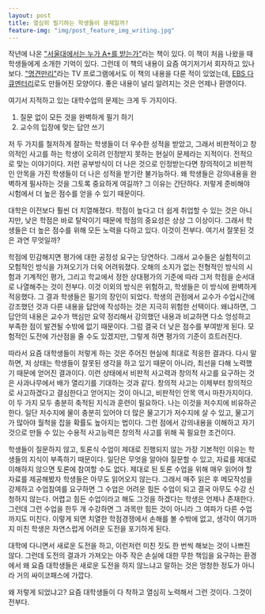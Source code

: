 ```yaml
---
layout: post
title: 열심히 필기하는 학생들이 문제일까?
feature-img: "img/post_feature_img_writing.jpg"
---
```


작년에 나온 ["서울대에서는 누가 A+를 받는가"][book]라는 책이 있다. 이 책이 처음 나왔을 때 학생들에게 소개한 기억이 있다. 그런데 이 책의 내용이 요즘 여기저기서 회자하고 있나 보다. ["명견만리"][TV]라는 TV 프로그램에서도 이 책의 내용을 다룬 적이 있었는데, [EBS 다큐멘터리][EBS]로도 만들어진 모양이다. 좋은 내용이 널리 알려지는 것은 언제나 환영이다.

여기서 지적하고 있는 대학수업의 문제는 크게 두 가지이다.

1. 질문 없이 모든 것을 완벽하게 필기 하기
2. 교수의 입장에 맞는 답안 쓰기

저 두 가지를 철저하게 잘하는 학생들이 더 우수한 성적을 받았고, 그래서 비판적이고 창의적인 사고를 하는 학생이 오히려 인정받지 못하는 현실이 문제라는 지적이다. 전적으로 맞는 이야기이다. 저런 공부방식이 더 나은 것으로 인정받는다면 창의적이고 비판적인 안목을 가진 학생들이 더 나은 성적을 받기란 불가능하다. 왜 학생들은 강의내용을 완벽하게 필사하는 것을 그토록 중요하게 여길까? 그 이유는 간단하다. 저렇게 준비해야 시험에서 더 높은 점수를 얻을 수 있기 때문이다.

대학은 이전보다 훨씬 더 치열해졌다. 학점이 높다고 더 쉽게 취업할 수 있는 것은 아니지만, 낮은 학점은 바로 탈락이기 때문에 학점의 중요성은 상상 그 이상이다. 그래서 학생들은 더 높은 점수를 위해 모든 노력을 다하고 있다. 이것이 전부다. 여기서 잘못된 것은 과연 무엇일까?

학점에 민감해지면 평가에 대한 공정성 요구는 당연하다. 그래서 교수들은 실험적이고 모험적인 방식을 가져오기가 더욱 어려워졌다. 오해의 소지가 없는 전형적인 방식의 시험과 기계적인 평가, 그리고 학교에서 정한 상대평가의 기준에 따라 그저 학점을 순서대로 나열해주는 것이 전부다. 이것 이외의 방식은 위험하고, 학생들은 이 방식에 완벽하게 적응했다. 그 결과 학생들은 필기의 장인이 되었다. 학생의 관점에서 교수가 수업시간에 강조했던 것과 다른 내용을 답안에 작성하는 것은 지극히 위험한 선택이다. 왜냐하면, 그 답안의 내용은 교수가 핵심만 요약 정리해서 강의했던 내용과 비교하면 다소 엉성하고 부족한 점이 발견될 수밖에 없기 때문이다. 그럼 결국 더 낮은 점수를 부여받게 된다. 모험적인 도전에 가산점을 줄 수도 있겠지만, 그렇게 하면 평가의 기준이 흐트러진다.

따라서 요즘 대학생들이 저렇게 하는 것은 주어진 현실에 최대로 적응한 결과다. 다시 말하면, 저 상태는 학생들이 잘못된 생각을 하고 있기 때문이 아니라, 최선을 다해 노력했기 때문에 얻어진 결과이다. 이런 상태에서 비판적 사고력과 창의적 사고를 요구하는 것은 사과나무에서 배가 열리기를 기대하는 것과 같다. 창의적 사고는 이제부터 창의적으로 사고하겠다고 결심한다고 얻어지는 것이 아니고, 비판적인 안목 역시 마찬가지이다. 이 두 가지 모두 충분히 축적된 지식과 훈련이 필요하다. 나는 이것을 저수지에 비유하곤 한다. 일단 저수지에 물이 충분히 있어야 더 많은 물고기가 저수지에 살 수 있고, 물고기가 많아야 월척을 잡을 확률도 높아지는 법이다. 그런 점에서 강의내용을 이해하고 자기 것으로 만들 수 있는 수용적 사고능력은 창의적 사고를 위해 꼭 필요한 조건이다.

학생들이 질문하지 않고, 토론식 수업이 제대로 진행되지 않는 가장 기본적인 이유는 학생들의 지식이 부족하기 때문이다. 일단은 무엇을 알아야 질문할 수 있고, 자료를 제대로 이해하지 않으면 토론에 참여할 수도 없다. 제대로 된 토론 수업을 위해 매우 읽어야 할 자료를 제공해봤자 학생들은 아무도 읽어오지 않는다. 그래서 매주 읽은 후 메모작성을 강제하고 수업참여를 요구하면 그 수업은 어려운 힘든 수업이 되고 결국 아무도 수강 신청하지 않는다. 어렵고 힘든 수업이라고 해도 그것을 하겠다는 학생은 언제나 존재한다. 그런데 그런 수업을 한두 개 수강하면 그 과목만 힘든 것이 아니라 그 여파가 다른 수업까지도 미친다. 이렇게 되면 치열한 학점경쟁에서 손해를 볼 수밖에 없고, 생각이 여기까지 미친 학생은 자연스럽게 어려운 도전을 포기하게 된다.

대학에 다니면서 새로운 도전을 하고, 이런저런 미친 짓도 한 번씩 해보는 것이 나쁘진 않다. 그런데 도전의 결과가 가져오는 아주 작은 손실에 대한 무한 책임을 요구하는 환경에서 왜 요즘 대학생들은 새로운 도전을 하지 않느냐고 말하는 것은 멍청한 정도가 아니라 거의 싸이코패스에 가깝다.

왜 저렇게 되었냐고? 요즘 대학생들이 다 착하고 열심히 노력해서 그런 것이다. 그것이 전부다.

[book]: http://www.aladin.co.kr/shop/wproduct.aspx?ItemId=47383477
[TV]: http://www.kbs.co.kr/1tv/sisa/goodinsight/view/vod2/2428151_104606.html
[EBS]: https://youtu.be/PXBVukZ3cgQ